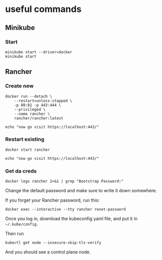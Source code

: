 # useful commands

## Minikube

### Start

    minikube start --driver=docker
    minikube start

## Rancher 

### Create new

    docker run --detach \
        --restart=unless-stopped \
        -p 80:81 -p 443:444 \
        --privileged \
        --name rancher \
        rancher/rancher:latest

    echo "now go visit https://localhost:443/"

### Restart existing 

    docker start rancher

    echo "now go visit https://localhost:443/"

### Get da creds

    docker logs rancher 2>&1 | grep "Bootstrap Password:"

Change the default password and make sure to write it down somewhere.

If you forget your Rancher password, run this:

    docker exec --interactive --tty rancher reset-password

Once you log in, download the kubeconfig yaml file, and put it in `~/.kube/config`.

Then run

    kubectl get node --insecure-skip-tls-verify

And you should see a control plane node.